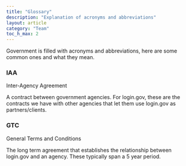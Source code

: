 ```yaml
---
title: "Glossary"
description: "Explanation of acronyms and abbreviations"
layout: article
category: "Team"
toc_h_max: 2
---
```


Government is filled with acronyms and abbreviations, here are some common
ones and what they mean.

### IAA
Inter-Agency Agreement

A contract between government agencies. For login.gov, these are the contracts
we have with other agencies that let them use login.gov as partners/clients.

### GTC
General Terms and Conditions

The long term agreement that establishes the relationship between login.gov
and an agency. These typically span a 5 year period.
